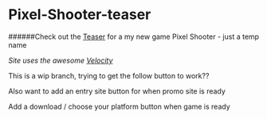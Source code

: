 Pixel-Shooter-teaser
====================

######Check out the [Teaser]() for a my new game Pixel Shooter - just a temp name 


*Site uses the awesome [Velocity](http://julian.com/research/velocity/)*


This is a wip branch, trying to get the follow button to work??

Also want to add an entry site button for when promo site is ready

Add a download / choose your platform button when game is ready

